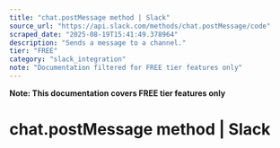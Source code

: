 ```yaml
---
title: "chat.postMessage method | Slack"
source_url: "https://api.slack.com/methods/chat.postMessage/code"
scraped_date: "2025-08-19T15:41:49.378964"
description: "Sends a message to a channel."
tier: "FREE"
category: "slack_integration"
note: "Documentation filtered for FREE tier features only"
---
```

**Note: This documentation covers FREE tier features only**

# chat.postMessage method | Slack

